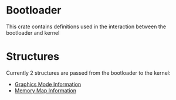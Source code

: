 # Bootloader
This crate contains definitions used in the interaction between the bootloader and kernel

# Structures
Currently 2 structures are passed from the bootloader to the kernel:
 * [Graphics Mode Information](./graphics_mode.md)
 * [Memory Map Information](./memory_map.md)